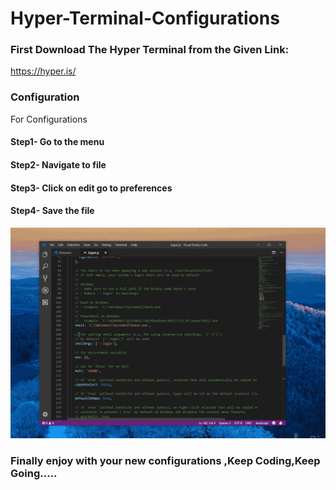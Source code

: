 # Hyper-Terminal-Configurations

### First Download The Hyper Terminal from the Given Link:

https://hyper.is/

### Configuration

For Configurations 

#### Step1- Go to the menu 

#### Step2- Navigate to file 

#### Step3- Click on edit go to preferences 

#### Step4- Save the file 


<img src="https://github.com/ShushantRaghuvanshi/Hyper-Terminal-Configurations/blob/master/hypergif.gif" />


### Finally enjoy with your new configurations ,Keep Coding,Keep Going.....
